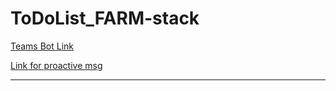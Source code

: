 # ToDoList_FARM-stack
[Teams Bot Link](https://teams.microsoft.com/l/chat/0/0?users=28:30eba4f2-6e15-458b-9fdf-f8bbf25efb4f)

[Link for proactive msg](https://azure-bot-framework.herokuapp.com/api/v1/cron-messages)

----------------
